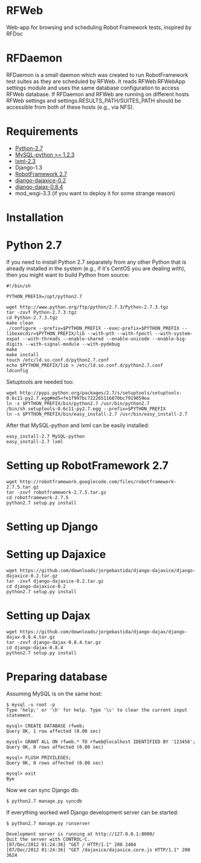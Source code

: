 RFWeb
=====

Web-app for browsing and scheduling Robot Framework tests, inspired by RFDoc


RFDaemon
=====

RFDaemon is a small daemon which was created to run RobotFramework test suites as they are scheduled by RFWeb.
It reads RFWeb.RFWebApp settings module and uses the same database configuration to access RFWeb database.
If RFDaemon and RFWeb are running on different hosts RFWeb settings and settings.RESULTS_PATH/SUITES_PATH should be accessible from both of these hosts (e.g., via NFS).

Requirements
=====

 * [Python-2.7](http://www.python.org/getit/releases/2.7.3/)
 * [MySQL-python >= 1.2.3](http://sourceforge.net/projects/mysql-python/)
 * [lxml-2.3](http://lxml.de/installation.html)
 * Django-1.3
 * [RobotFramework 2.7](http://code.google.com/p/robotframework/downloads/list)
 * [django-dajaxice-0.2](https://github.com/jorgebastida/django-dajaxice/)
 * [django-dajax-0.8.4](https://github.com/jorgebastida/django-dajax)
 * mod_wsgi-3.3 (if you want to deploy it for some strange reason)

Installation
=====

Python 2.7
==

If you need to install Python 2.7 separately from any other Python that is already installed in the system (e.g., if it's CentOS you are dealing with), then you might want to build Python from source:

    #!/bin/sh

    PYTHON_PREFIX=/opt/python2.7

    wget http://www.python.org/ftp/python/2.7.3/Python-2.7.3.tgz
    tar -zxvf Python-2.7.3.tgz
    cd Python-2.7.3.tgz
    make clean
    ./configure --prefix=$PYTHON_PREFIX --exec-prefix=$PYTHON_PREFIX --libexecdir=$PYTHON_PREFIX/lib --with-pth --with-fpectl --with-system-expat --with-threads --enable-shared --enable-unicode --enable-big-digits --with-signal-module --with-pydebug
    make
    make install
    touch /etc/ld.so.conf.d/python2.7.conf
    echo $PYTHON_PREFIX/lib > /etc/ld.so.conf.d/python2.7.conf
    ldconfig 

Setuptools are needed too:

    wget http://pypi.python.org/packages/2.7/s/setuptools/setuptools-0.6c11-py2.7.egg#md5=fe1f997bc722265116870bc7919059ea
    ln -s $PYTHON_PREFIX/bin/python2.7 /usr/bin/python2.7
    /bin/sh setuptools-0.6c11-py2.7.egg --prefix=$PYTHON_PREFIX
    ln -s $PYTHON_PREFIX/bin/easy_install-2.7 /usr/bin/easy_install-2.7


After that MySQL-python and lxml can be easily installed:

    easy_install-2.7 MySQL-python
    easy_install-2.7 lxml


Setting up RobotFramework 2.7
==

    wget http://robotframework.googlecode.com/files/robotframework-2.7.5.tar.gz
    tar -zxvf robotframework-2.7.5.tar.gz
    cd robotframework-2.7.5
    python2.7 setup.py install


Setting up Django
==

Setting up Dajaxice
==

    wget https://github.com/downloads/jorgebastida/django-dajaxice/django-dajaxice-0.2.tar.gz
    tar -zxvf django-dajaxice-0.2.tar.gz
    cd django-dajaxice-0.2
    python2.7 setup.py install


Setting up Dajax
==

    wget https://github.com/downloads/jorgebastida/django-dajax/django-dajax-0.8.4.tar.gz
    tar -zxvf django-dajax-0.8.4.tar.gz
    cd django-dajax-0.8.4
    python2.7 setup.py install


Preparing database
==

Assuming MySQL is on the same host:

    $ mysql -u root -p
    Type 'help;' or '\h' for help. Type '\c' to clear the current input statement.

    mysql> CREATE DATABASE rfweb;
    Query OK, 1 row affected (0.00 sec)

    mysql> GRANT ALL ON rfweb.* TO rfweb@localhost IDENTIFIED BY '123456';
    Query OK, 0 rows affected (0.00 sec)

    mysql> FLUSH PRIVILEGES;
    Query OK, 0 rows affected (0.00 sec)

    mysql> exit
    Bye

Now we can sync Django db:

    $ python2.7 manage.py syncdb

If everything worked well Django development server can be started:

    $ python2.7 manage.py runserver

    Development server is running at http://127.0.0.1:8000/
    Quit the server with CONTROL-C.
    [07/Dec/2012 01:24:36] "GET / HTTP/1.1" 200 2404
    [07/Dec/2012 01:24:36] "GET /dajaxice/dajaxice.core.js HTTP/1.1" 200 3624


